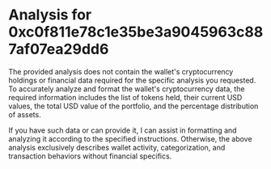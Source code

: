 # Analysis for 0xc0f811e78c1e35be3a9045963c887af07ea29dd6

The provided analysis does not contain the wallet's cryptocurrency holdings or financial data required for the specific analysis you requested. To accurately analyze and format the wallet's cryptocurrency data, the required information includes the list of tokens held, their current USD values, the total USD value of the portfolio, and the percentage distribution of assets.

If you have such data or can provide it, I can assist in formatting and analyzing it according to the specified instructions. Otherwise, the above analysis exclusively describes wallet activity, categorization, and transaction behaviors without financial specifics.